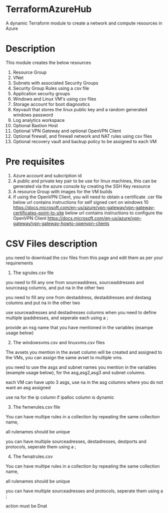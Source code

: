 # TerraformAzureHub
A dynamic Terraform module to create a network and compute resources in Azure

# Description
This module creates the below resources
1) Resource Group
2) VNet
3) Subnets with associated Security Groups
4) Security Group Rules using a csv file
5) Application security groups
6) Windows and Linux VM's using csv files
7) Storage account for boot diagnostics
8) Keyvault that stores the linux public key and a random generated windows password
9) Log analytics workspace
10) Optional Bastion Host
11) Optional VPN Gateway and optional OpenVPN Client
12) Optional firewall, and firewall network and NAT rules using csv files
13) Optional recovery vault and backup policy to be assigned to each VM

# Pre requisites
1) Azure account and subcription id
2) A public and private key pair to be use for linux machines, this can be generated via the azure console by creating the SSH Key resource
3) A resource Group with images for the VM builds
3) If using the OpenVPN Client, you will need to obtain a certificate .cer file
below url contains instructions for self signed cert on windows 10 
https://docs.microsoft.com/en-us/azure/vpn-gateway/vpn-gateway-certificates-point-to-site
below url contains instructions to configure the OpenVPN Client
https://docs.microsoft.com/en-us/azure/vpn-gateway/vpn-gateway-howto-openvpn-clients

# CSV Files description
you need to download the csv files from this page and edit them as per your requirements

1) The sgrules.csv file

you need to fill any one from sourceaddress, sourceaddresses and sourceasg columns, and put na in the other two

you need to fill any one from destaddress, destaddresses and destasg columns and put na in the other two

use sourceadresses and destadresses columns when you need to define multiple ipaddresses, and seperate each using a ;

provide an nsg name that you have mentioned in the variables (exampe usage below)



2) The windowsvms.csv and linuxvms.csv files

The avsets you mention in the avset column will be created and assigned to the VMs, you can assign the same avset to multiple vms.

you need to use the asgs and subnet names you mention in the variables (example usage below), for the asg,asg2,asg3 and subnet columns.

each VM can have upto 3 asgs, use na in the asg columns where you do not want an asg assigned

use na for the ip column if ipalloc column is dynamic



3) The fwnwrules.csv file

You can have multipe rules in a collection by repeating the same collection name,

all rulenames should be unique

you can have multiple sourceadresses, destadresses, destports and protocols, seperate them using a ;


4) The fwnatrules.csv

You can have multipe rules in a collection by repeating the same collection name,

all rulenames should be unique

you can have multiple sourceadresses and protocols, seperate them using a ;

action must be Dnat


